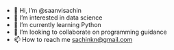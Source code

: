 - 👋 Hi, I’m @saanvisachin
- 👀 I’m interested in data science
- 🌱 I’m currently learning Python
- 💞️ I’m looking to collaborate on programming guidance
- 📫 How to reach me sachinkn@gmail.com

<!---
saanvisachin/saanvisachin is a ✨ special ✨ repository because its `README.md` (this file) appears on your GitHub profile.
You can click the Preview link to take a look at your changes.
--->
